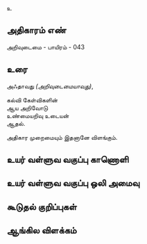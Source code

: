 உ


## அதிகாரம் எண்

அறிவுடைமை - பாயிரம் - 043

## உரை

அஃதாவது _(அறிவுடைமையாவது)_,  

கல்வி கேள்விகளின்  
ஆய அறிவோடு  
உண்மையறிவு உடையன்  
ஆதல்.  

அதிகார முறைமையும் இதனானே விளங்கும்.


## உயர் வள்ளுவ வகுப்பு காணொளி


## உயர் வள்ளுவ வகுப்பு ஒலி அமைவு 


## கூடுதல் குறிப்புகள்


## ஆங்கில விளக்கம்

